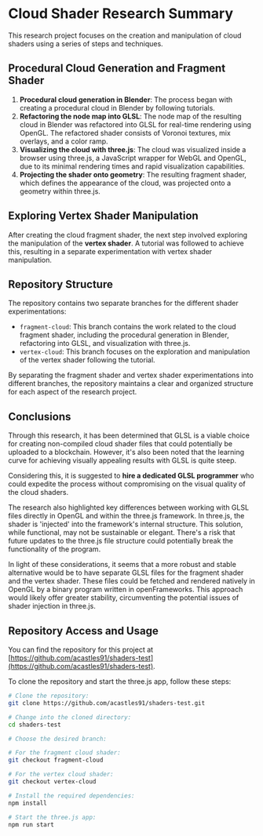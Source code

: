 # Cloud Shader Research Summary

This research project focuses on the creation and manipulation of cloud shaders using a series of steps and techniques.

## Procedural Cloud Generation and Fragment Shader

1. **Procedural cloud generation in Blender**: The process began with creating a procedural cloud in Blender by following tutorials.
2. **Refactoring the node map into GLSL**: The node map of the resulting cloud in Blender was refactored into GLSL for real-time rendering using OpenGL. The refactored shader consists of Voronoi textures, mix overlays, and a color ramp.
3. **Visualizing the cloud with three.js**: The cloud was visualized inside a browser using three.js, a JavaScript wrapper for WebGL and OpenGL, due to its minimal rendering times and rapid visualization capabilities.
4. **Projecting the shader onto geometry**: The resulting fragment shader, which defines the appearance of the cloud, was projected onto a geometry within three.js.

## Exploring Vertex Shader Manipulation

After creating the cloud fragment shader, the next step involved exploring the manipulation of the **vertex shader**. A tutorial was followed to achieve this, resulting in a separate experimentation with vertex shader manipulation.

## Repository Structure

The repository contains two separate branches for the different shader experimentations:

- `fragment-cloud`: This branch contains the work related to the cloud fragment shader, including the procedural generation in Blender, refactoring into GLSL, and visualization with three.js.
- `vertex-cloud`: This branch focuses on the exploration and manipulation of the vertex shader following the tutorial.

By separating the fragment shader and vertex shader experimentations into different branches, the repository maintains a clear and organized structure for each aspect of the research project.

## Conclusions

Through this research, it has been determined that GLSL is a viable choice for creating non-compiled cloud shader files that could potentially be uploaded to a blockchain. However, it's also been noted that the learning curve for achieving visually appealing results with GLSL is quite steep.

Considering this, it is suggested to **hire a dedicated GLSL programmer** who could expedite the process without compromising on the visual quality of the cloud shaders.

The research also highlighted key differences between working with GLSL files directly in OpenGL and within the three.js framework. In three.js, the shader is 'injected' into the framework's internal structure. This solution, while functional, may not be sustainable or elegant. There's a risk that future updates to the three.js file structure could potentially break the functionality of the program.

In light of these considerations, it seems that a more robust and stable alternative would be to have separate GLSL files for the fragment shader and the vertex shader. These files could be fetched and rendered natively in OpenGL by a binary program written in openFrameworks. This approach would likely offer greater stability, circumventing the potential issues of shader injection in three.js.

## Repository Access and Usage

You can find the repository for this project at [https://github.com/acastles91/shaders-test](https://github.com/acastles91/shaders-test).

To clone the repository and start the three.js app, follow these steps:

```bash
# Clone the repository:
git clone https://github.com/acastles91/shaders-test.git

# Change into the cloned directory:
cd shaders-test

# Choose the desired branch:

# For the fragment cloud shader:
git checkout fragment-cloud

# For the vertex cloud shader:
git checkout vertex-cloud

# Install the required dependencies:
npm install

# Start the three.js app:
npm run start

